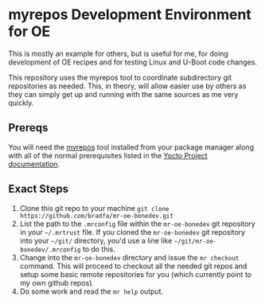 myrepos Development Environment for OE
======================================

This is mostly an example for others, but is useful for me, for doing
development of OE recipes and for testing Linux and U-Boot code changes.

This repository uses the myrepos tool to coordinate subdirectory git
repositories as needed.  This, in theory, will allow easier use by others as
they can simply get up and running with the same sources as me very quickly.

## Prereqs

You will need the [myrepos](https://myrepos.branchable.com/) tool installed from
your package manager along with all of the normal prerequisites listed in the
[Yocto Project
documentation](https://www.yoctoproject.org/docs/latest/mega-manual/mega-manual.html#packages).

## Exact Steps

1. Clone this git repo to your machine
`git clone https://github.com/bradfa/mr-oe-bonedev.git`
2. List the path to the `.mrconfig` file within the `mr-oe-bonedev` git
repository in your `~/.mrtrust` file.  If you cloned the `mr-oe-bonedev` git
repository into your `~/git/` directory, you'd use a line like
`~/git/mr-oe-bonedev/.mrconfig` to do this.
3. Change into the `mr-oe-bonedev` directory and issue the `mr checkout`
command.  This will proceed to checkout all the needed git repos and setup some
basic remote repositories for you (which currently point to my own github
repos).
4. Do some work and read the `mr help` output.
